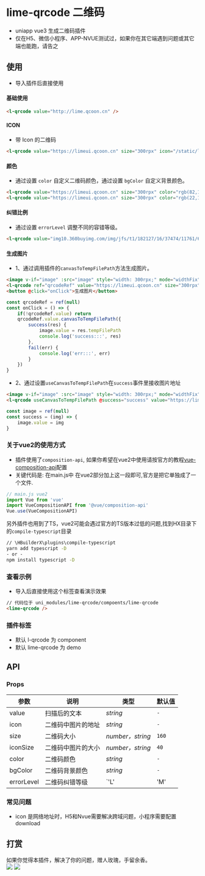 # lime-qrcode 二维码
- uniapp vue3 生成二维码插件
- 仅在H5、微信小程序、APP-NVUE测试过，如果你在其它端遇到问题或其它端也能跑，请告之


## 使用
- 导入插件后直接使用
 
#### 基础使用

```html
<l-qrcode value="http://lime.qcoon.cn" />
```


#### ICON
- 带 Icon 的二维码

```html
<l-qrcode value="https://limeui.qcoon.cn" size="300rpx" icon="/static/logo.png" iconSize="70rpx"></l-qrcode>
```

#### 颜色
- 通过设置 `color` 自定义二维码颜色，通过设置 `bgColor` 自定义背景颜色。

```html
<l-qrcode value="https://limeui.qcoon.cn" size="300rpx" color="rgb(82,196,26)"></l-qrcode>
<l-qrcode value="https://limeui.qcoon.cn" size="300rpx" color="rgb(22,119,255)" bgColor="rgb(245,245,245)"></l-qrcode>
```

#### 纠错比例
- 通过设置 `errorLevel` 调整不同的容错等级。

```html
<l-qrcode value="img10.360buyimg.com/img/jfs/t1/182127/16/37474/11761/64659c31F0cd84976/21f25b952f03a49a.jpg" size="300rpx" errorLevel="H"></l-qrcode>
```

#### 生成图片
- 1、通过调用插件的`canvasToTempFilePath`方法生成图片。

```html
<image v-if="image" :src="image" style="width: 300rpx;" mode="widthFix"></image>
<l-qrcode ref="qrcodeRef" value="https://limeui.qcoon.cn" size="300rpx" icon="https://img10.360buyimg.com/img/jfs/t1/182127/16/37474/11761/64659c31F0cd84976/21f25b952f03a49a.jpg" iconSize="70rpx"></l-qrcode>
<button @click="onClick">生成图片</button>
```
```js
const qrcodeRef = ref(null)
const onClick = () => {
	if(!qrcodeRef.value) return
	qrcodeRef.value.canvasToTempFilePath({
		success(res) {
			image.value = res.tempFilePath
			console.log('success:::', res)
		},
		fail(err) {
			console.log('err:::', err)
		}
	})
}

```

- 2、通过设置`useCanvasToTempFilePath`在`success`事件里接收图片地址

```html
<image v-if="image" :src="image" style="width: 300rpx;" mode="widthFix"></image>
<l-qrcode useCanvasToTempFilePath @success="success" value="https://limeui.qcoon.cn"></l-qrcode>
```
```js
const image = ref(null)
const success = (img) => {
	image.value = img
}
```

### 关于vue2的使用方式
- 插件使用了`composition-api`, 如果你希望在vue2中使用请按官方的教程[vue-composition-api](https://uniapp.dcloud.net.cn/tutorial/vue-composition-api.html)配置
- 关键代码是: 在main.js中 在vue2部分加上这一段即可,官方是把它单独成了一个文件.

```js
// main.js vue2
import Vue from 'vue'
import VueCompositionAPI from '@vue/composition-api'
Vue.use(VueCompositionAPI)
```
另外插件也用到了TS，vue2可能会遇过官方的TS版本过低的问题,找到HX目录下的`compile-typescript`目录
```cmd
// \HBuilderX\plugins\compile-typescript
yarn add typescript -D
- or - 
npm install typescript -D
```

### 查看示例
- 导入后直接使用这个标签查看演示效果

```html
// 代码位于 uni_modules/lime-qrcode/compoents/lime-qrcode
<lime-qrcode />
```

### 插件标签
- 默认 l-qrcode 为 component
- 默认 lime-qrcode 为 demo



## API

### Props

| 参数                       | 说明                                                         | 类型             | 默认值       |
| --------------------------| ------------------------------------------------------------ | ---------------- | ------------ |
| value                     | 扫描后的文本                                       			| <em>string</em>  | `-`        |
| icon                      | 二维码中图片的地址                                              | <em>string</em>  | `-`        |
| size                      | 二维码大小                                                      | <em>number，string</em>  | `160`     |
| iconSize           		| 二维码中图片的大小                                                | <em>number，string</em>  | `40`      |
| color           	        | 二维码颜色                                                        | <em>string</em>  | `-`      |
| bgColor           	    | 二维码背景颜色          	                                      | <em>string</em>  | `-`  |
| errorLevel             	| 二维码纠错等级       					                         | `'L' | 'M' | 'Q' | 'H' ` | `M`  |

### 常见问题
- icon 是网络地址时，H5和Nvue需要解决跨域问题，小程序需要配置download

## 打赏

如果你觉得本插件，解决了你的问题，赠人玫瑰，手留余香。  
![](https://testingcf.jsdelivr.net/gh/liangei/image@1.9/alipay.png)
![](https://testingcf.jsdelivr.net/gh/liangei/image@1.9/wpay.png)